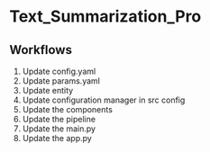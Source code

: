 # Text_Summarization_Pro


## Workflows

1. Update config.yaml
2. Update params.yaml
3. Update entity
4. Update configuration manager in src config 
5. Update the components
6. Update the pipeline
7. Update the main.py
8. Update the app.py